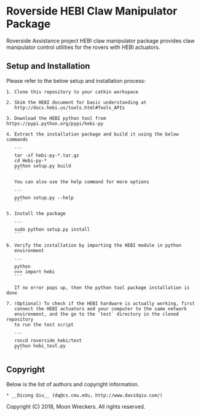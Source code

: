 # Roverside HEBI Claw Manipulator Package

Roverside Assistance project HEBI claw manipulator package provides claw
manipulator control utilities for the rovers with HEBI actuators.


## Setup and Installation

Please refer to the below setup and installation process:

    1. Clone this repository to your catkin workspace

    2. Skim the HEBI document for basic understanding at
       http://docs.hebi.us/tools.html#Tools_APIs

    3. Download the HEBI python tool from https://pypi.python.org/pypi/hebi-py

    4. Extract the installation package and build it using the below commands

       ```
       tar -xf hebi-py-*.tar.gz
       cd Hebi-py-*
       python setup.py build
       ```

       You can also use the help command for more options

       ```
       python setup.py --help
       ```

    5. Install the package

       ```
       sudo python setup.py install
       ```

    6. Verify the installation by importing the HEBI module in python
       environment

       ```
       python
       >>> import hebi
       ```

       If no error pops up, then the python tool package installation is done

    7. (Optional) To check if the HEBI hardware is actually working, first
       connect the HEBI actuators and your computer to the same network
       environment, and the go to the `test` directory in the cloned repository
       to run the test script

       ```
       roscd roverside_hebi/test
       python hebi_test.py
       ```

## Copyright

Below is the list of authors and copyright information.

    * __Dicong Qiu__ (dq@cs.cmu.edu, http://www.davidqiu.com/)

Copyright (C) 2018, Moon Wreckers. All rights reserved.
